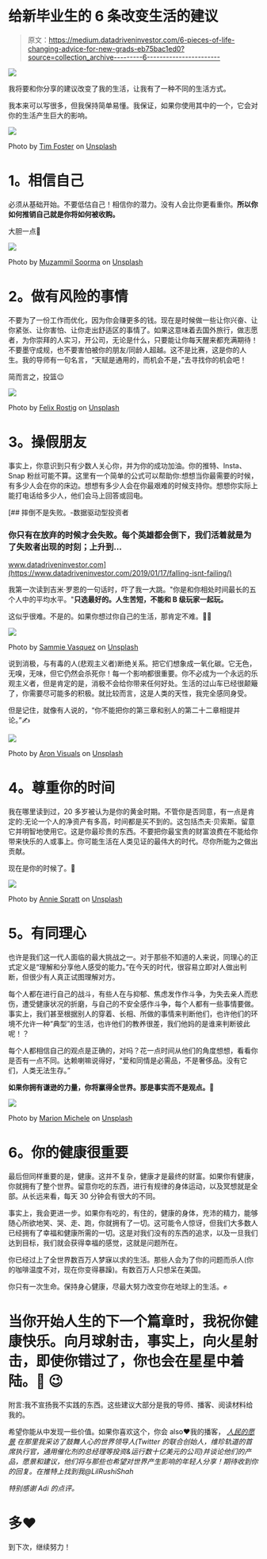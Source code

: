 # 给新毕业生的 6 条改变生活的建议

> 原文：<https://medium.datadriveninvestor.com/6-pieces-of-life-changing-advice-for-new-grads-eb75bac1ed0?source=collection_archive---------6----------------------->

[![](img/12d33682dadae06ef4684dc8d93baed2.png)](http://www.track.datadriveninvestor.com/1B9E)

我将要和你分享的建议改变了我的生活，让我有了一种不同的生活方式。

我本来可以写很多，但我保持简单易懂。我保证，如果你使用其中的一个，它会对你的生活产生巨大的影响。

![](img/a5b02b5c5a858f7f4ad12603500b1ab7.png)

Photo by [Tim Foster](https://unsplash.com/@timberfoster?utm_source=medium&utm_medium=referral) on [Unsplash](https://unsplash.com?utm_source=medium&utm_medium=referral)

# **1。相信自己**

必须从基础开始。不要低估自己！相信你的潜力。没有人会比你更看重你。**所以你如何推销自己就是你将如何被收购。**

大胆一点💪

![](img/7ea3c1988be52505ba05f374fb5c6021.png)

Photo by [Muzammil Soorma](https://unsplash.com/@muzammilo?utm_source=medium&utm_medium=referral) on [Unsplash](https://unsplash.com?utm_source=medium&utm_medium=referral)

# **2。做有风险的事情**

不要为了一份工作而优化，因为你会赚更多的钱。现在是时候做一些让你兴奋、让你紧张、让你害怕、让你走出舒适区的事情了。如果这意味着去国外旅行，做志愿者，为你崇拜的人实习，开公司，无论是什么，只要能让你每天醒来都充满期待！不要墨守成规，也不要害怕被你的朋友/同龄人超越。这不是比赛，这是你的人生。我的导师有一句名言，“天赋是通用的，而机会不是，”去寻找你的机会吧！

简而言之，投篮😉

![](img/869ed164145b4061ea38ef4c491e2dae.png)

Photo by [Felix Rostig](https://unsplash.com/@felixrstg?utm_source=medium&utm_medium=referral) on [Unsplash](https://unsplash.com?utm_source=medium&utm_medium=referral)

# **3。操假朋友**

事实上，你意识到只有少数人关心你，并为你的成功加油。你的推特、Insta、Snap 粉丝可能不算。这里有一个简单的公式可以帮助你:想想当你最需要的时候，有多少人会在你的床边。想想有多少人会在你最艰难的时候支持你。想想你实际上能打电话给多少人，他们会马上回答或回电。

[](https://www.datadriveninvestor.com/2019/01/17/falling-isnt-failing/) [## 摔倒不是失败。-数据驱动型投资者

### 你只有在放弃的时候才会失败。每个英雄都会倒下，我们活着就是为了失败者出现的时刻；上升到…

www.datadriveninvestor.com](https://www.datadriveninvestor.com/2019/01/17/falling-isnt-failing/) 

我第一次读到吉米·罗恩的一句话时，吓了我一大跳。"你是和你相处时间最长的五个人中的平均水平。"**只选最好的。人生苦短，不能和 B 级玩家一起玩。**

这似乎很难。不是的。如果你想过你自己的生活，那肯定不难。🤷‍♂️

![](img/242c703acacbd1192471a4c8735fe17a.png)

Photo by [Sammie Vasquez](https://unsplash.com/@sammieeev?utm_source=medium&utm_medium=referral) on [Unsplash](https://unsplash.com?utm_source=medium&utm_medium=referral)

说到消极，与有毒的人(悲观主义者)断绝关系。把它们想象成一氧化碳。它无色，无嗅，无味，但它仍然会杀死你！每一个影响都很重要。你不必成为一个永远的乐观主义者，但是肯定的是，消极不会给你带来任何好处。生活的过山车已经很颠簸了，你需要尽可能多的积极。就比较而言，这是人类的天性，我完全感同身受。

但是记住，就像有人说的，“你不能把你的第三章和别人的第二十二章相提并论。”✍️

![](img/022f149d3e06e4f5dc287c0b68a45e43.png)

Photo by [Aron Visuals](https://unsplash.com/@aronvisuals?utm_source=medium&utm_medium=referral) on [Unsplash](https://unsplash.com?utm_source=medium&utm_medium=referral)

# **4。尊重你的时间**

我在哪里读到过，20 多岁被认为是你的黄金时期。不管你是否同意，有一点是肯定的:无论一个人的净资产有多高，时间都是买不到的。这包括杰夫·贝索斯。留意它并明智地使用它。这是你最珍贵的东西。不要把你最宝贵的财富浪费在不能给你带来快乐的人或事上。你可能生活在人类见证的最伟大的时代。尽你所能为之做出贡献。

现在是你的时候了。🤔

![](img/10ba76d2546a5bc77ba6d21c4a5d08dc.png)

Photo by [Annie Spratt](https://unsplash.com/@anniespratt?utm_source=medium&utm_medium=referral) on [Unsplash](https://unsplash.com?utm_source=medium&utm_medium=referral)

# **5。有同理心**

也许是我们这一代人面临的最大挑战之一。对于那些不知道的人来说，同理心的正式定义是“理解和分享他人感受的能力。”在今天的时代，很容易立即对人做出判断，但很少有人真正试图理解对方。

每个人都在进行自己的战斗，有些人在与抑郁、焦虑发作作斗争，为失去亲人而悲伤，遭受健康状况的折磨，与自己的不安全感作斗争，每个人都有一些事情要做。事实上，我们甚至根据别人的穿着、长相、所做的事情来判断他们，也许他们的环境不允许一种“典型”的生活，也许他们的教养很差，我们他妈的是谁来判断彼此呢！？

每个人都相信自己的观点是正确的，对吗？花一点时间从他们的角度想想，看看你是否有一点不同。达赖喇嘛说得好，“爱和同情是必需品，不是奢侈品。没有它们，人类无法生存。”

**如果你拥有谦逊的力量，你将赢得全世界。那是事实而不是观点。🙌**

![](img/e23b18f3179dfe0da9f64365d5fa9b2a.png)

Photo by [Marion Michele](https://unsplash.com/@marion_michele?utm_source=medium&utm_medium=referral) on [Unsplash](https://unsplash.com?utm_source=medium&utm_medium=referral)

# **6。你的健康很重要**

最后但同样重要的是，健康。这并不复杂，健康才是最终的财富。如果你有健康，你就拥有了整个世界。留意你吃的东西，进行有规律的身体运动，以及冥想就是全部。从长远来看，每天 30 分钟会有很大的不同。

事实上，我会更进一步。如果你有吃的，有住的，健康的身体，充沛的精力，能够随心所欲地笑、哭、走、跑，你就拥有了一切。这可能令人惊讶，但我们大多数人已经拥有了幸福和健康所需的一切。这是对我们没有的东西的追求，以及一旦我们达到目标，我们就会获得幸福的感觉，这就是问题所在。

你已经过上了全世界数百万人梦寐以求的生活。那些人会为了你的问题而杀人(你的咖啡温度不对，现在你变得暴躁)。有数百万人只想呆在美国。

你只有一次生命。保持身心健康，尽最大努力改变你在地球上的生活。✊

# 当你开始人生的下一个篇章时，我祝你健康快乐。向月球射击，事实上，向火星射击，即使你错过了，你也会在星星中着陆。🚀 😉

附言:我不宣扬我不实践的东西。这些建议大部分是我的导师、播客、阅读材料给我的。

希望你能从中发现一些价值。如果你喜欢这个，你会 also❤️我的播客， [*人民的愿景*](https://itunes.apple.com/us/podcast/vision-of-the-people/id1386339640) *在那里我采访了鼓舞人心的世界领导人(Twitter 的联合创始人，维珍轨道的首席执行官，通用催化剂的总经理等投资&运行数十亿美元的公司)并谈论他们的产品，愿景和建议，他们将与那些也希望对世界产生影响的年轻人分享！期待收到你的回复。在推特上找到我@LilRushiShah*

*特别感谢 Adi 的点评。*

# 多❤️
到下次，继续努力！